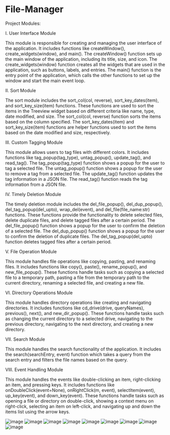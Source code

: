 # File-Manager

Project Modules: 
 
I. User Interface Module  
 
This module is responsible for creating and managing the user interface of the application. It 
includes functions like createWindow(), create_widgets(window), and main(). The 
createWindow() function sets up the main window of the application, including its title, size, 
and icon. The create_widgets(window) function creates all the widgets that are used in the 
application, such as buttons, labels, and entries. The main() function is the entry point of the 
application, which calls the other functions to set up the window and start the main event 
loop. 
 
II. Sort Module 
 
The sort module includes the sort_col(col, reverse), sort_key_dates(item), and 
sort_key_size(item) functions. These functions are used to sort the items in the Treeview 
widget based on different criteria like name, type, date modified, and size. The sort_col(col, 
reverse) function sorts the items based on the column specified. The sort_key_dates(item) and 
sort_key_size(item) functions are helper functions used to sort the items based on the date 
modified and size, respectively. 
 
III. Custom Tagging Module 
 
This module allows users to tag files with different colors. It includes functions like 
tag_popup(tag_type), untag_popup(), update_tag(), and read_tag(). The tag_popup(tag_type) 
function shows a popup for the user to tag a selected file. The untag_popup() function shows a 
popup for the user to remove a tag from a selected file. The update_tag() function updates the 
tag information in a JSON file. The read_tag() function reads the tag information from a 
JSON file. 
 

 
IV. Timely Deletion Module  
 
The timely deletion module includes the del_file_popup(), del_dup_popup(), 
del_tag_popup(del_upto), wrap_del(event), and del_file(file_name:str) functions. These 
functions provide the functionality to delete selected files, delete duplicate files, and delete 
tagged files after a certain period. The del_file_popup() function shows a popup for the user 
to confirm the deletion of a selected file. The del_dup_popup() function shows a popup for 
the user to confirm the deletion of duplicate files. The del_tag_popup(del_upto) function 
deletes tagged files after a certain period. 
 
V. File Operation Module 
 
This module handles file operations like copying, pasting, and renaming files. It includes 
functions like copy(), paste(), rename_popup(), and new_file_popup(). These functions handle 
tasks such as copying a selected file to a temporary path, pasting a file from the temporary 
path to the current directory, renaming a selected file, and creating a new file. 
 
VI. Directory Operations Module 
 
This module handles directory operations like creating and navigating directories. It includes 
functions like cd_drive(drive, queryNames), previous(), next(), and new_dir_popup(). These 
functions handle tasks such as changing the current directory to a selected drive, navigating to 
the previous directory, navigating to the next directory, and creating a new directory. 
 
 
VII. Search Module  
 
This module handles the search functionality of the application. It includes the 
search(searchEntry, event) function which takes a query from the search entry and filters the 
file names based on the query. 
 
 
 
 
VIII. Event Handling Module 
 
This module handles the events like double-clicking an item, right-clicking an item, and 
pressing keys. It includes functions like onDoubleClick(event=None), onRightClick(m, 
event), selectItem(event), up_key(event), and down_key(event). These functions handle tasks 
such as opening a file or directory on double-click, showing a context menu on right-click, 
selecting an item on left-click, and navigating up and down the items list 
using the arrow keys.

![image](https://github.com/user-attachments/assets/ffd5a349-153c-4c62-a470-bf01a204f699)
![image](https://github.com/user-attachments/assets/1098d7ed-9bbc-4840-8f94-2c793f2e637f)
![image](https://github.com/user-attachments/assets/b31836f4-9da3-427e-9a90-9d36a8226ab9)
![image](https://github.com/user-attachments/assets/985c52bf-7dee-4452-8a82-c68962a892d6)
![image](https://github.com/user-attachments/assets/a6ab00ac-2fec-40d9-9bfc-71efdf9e35b8)
![image](https://github.com/user-attachments/assets/00fc48b7-c7f9-4502-a068-1345b6557c44)
![image](https://github.com/user-attachments/assets/255967c1-b437-42ed-a446-1f57e70f43c5)
![image](https://github.com/user-attachments/assets/2f4824a0-a986-4f51-b904-906cde88eaaa)
![image](https://github.com/user-attachments/assets/a7be333f-53fb-481c-bc6b-fc2a4ecebc06)
